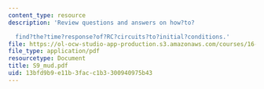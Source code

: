 ```yaml
---
content_type: resource
description: 'Review questions and answers on how?to?

  find?the?time?response?of?RC?circuits?to?initial?conditions.'
file: https://ol-ocw-studio-app-production.s3.amazonaws.com/courses/16-01-unified-engineering-i-ii-iii-iv-fall-2005-spring-2006/13bfd9b9e11b3facc1b3300940975b43_S9_mud.pdf
file_type: application/pdf
resourcetype: Document
title: S9_mud.pdf
uid: 13bfd9b9-e11b-3fac-c1b3-300940975b43
---
```

